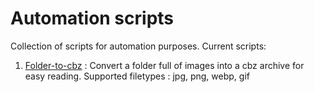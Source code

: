 # Automation scripts

Collection of scripts for automation purposes.
Current scripts:
1. [Folder-to-cbz](https://github.com/surajb92/automation-scripts/blob/master/folder-to-cbz.py) : Convert a folder full of images into a cbz archive for easy reading. Supported filetypes : jpg, png, webp, gif
